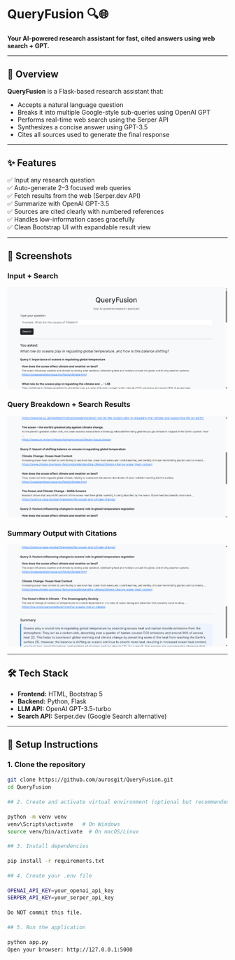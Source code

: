 # QueryFusion 🔍🌐
**Your AI-powered research assistant for fast, cited answers using web search + GPT.**


---

## 🚀 Overview

**QueryFusion** is a Flask-based research assistant that:
- Accepts a natural language question
- Breaks it into multiple Google-style sub-queries using OpenAI GPT
- Performs real-time web search using the Serper API
- Synthesizes a concise answer using GPT-3.5
- Cites all sources used to generate the final response

---

## ✨ Features

✅ Input any research question  
✅ Auto-generate 2–3 focused web queries  
✅ Fetch results from the web (Serper.dev API)  
✅ Summarize with OpenAI GPT-3.5  
✅ Sources are cited clearly with numbered references  
✅ Handles low-information cases gracefully  
✅ Clean Bootstrap UI with expandable result view

---

## 📸 Screenshots

### Input + Search
![Input Screenshot](./screenshots/Input.png)

### Query Breakdown + Search Results
![Search Results](./screenshots/Screenshot_queries.png)

### Summary Output with Citations
![Summary](./screenshots/Screenshot_summary.png)

---

## 🛠️ Tech Stack

- **Frontend:** HTML, Bootstrap 5
- **Backend:** Python, Flask
- **LLM API:** OpenAI GPT-3.5-turbo
- **Search API:** Serper.dev (Google Search alternative)

---

## 🔧 Setup Instructions

### 1. Clone the repository

```bash
git clone https://github.com/aurosgit/QueryFusion.git
cd QueryFusion

## 2. Create and activate virtual environment (optional but recommended)

python -m venv venv
venv\Scripts\activate   # On Windows
source venv/bin/activate  # On macOS/Linux

## 3. Install dependencies

pip install -r requirements.txt

## 4. Create your .env file

OPENAI_API_KEY=your_openai_api_key
SERPER_API_KEY=your_serper_api_key

Do NOT commit this file.

## 5. Run the application

python app.py
Open your browser: http://127.0.0.1:5000


